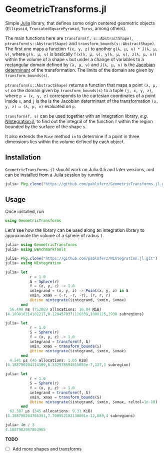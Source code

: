 # GeometricTransforms.jl

Simple [Julia](https://julialang.org/) library, that defines some origin
centered geometric objects (`Ellipsoid`, `TruncatedSquarePyramid`, `Torus`,
among others).

The main functions here are `transform(f, s::AbstractShape)`, `ptransform(s::AbstractShape)` and 
`transform_bounds(s::AbstractShape)`. The first one maps a function `f(x, y, z)`
to another `g(λ, μ, ν) * J(λ, μ, ν)`, where `g(λ, μ, ν)` is basically
`f(x(λ, μ, ν), y(λ, μ, ν), z(λ, μ, ν))` within the volume of a shape `s` but under a change of variables to
a rectangular domain defined by `(λ, μ, ν)` and `J(λ, μ, ν)` is the
[Jacobian determinant](https://en.wikipedia.org/wiki/Jacobian_matrix_and_determinant)
of the transformation. The limits of the domain are given by `transform_bounds(s)`.

`ptransform(s::AbstractShape)` returns a function that maps a point `(λ, μ, ν)` on the domain given by
`transform_bounds(s)` to a tuple `(j, x, y, z)`, where `p = (x, y, z)`
corresponds to the cartesian coordinates of a point inside `s`, and `j` is the
is the Jacobian determinant of the transformation `(x, y, z) ↦ (λ, μ, ν)`
evaluated on `p`.

`transform(f, s)` can be used together with an integration library, *e.g.*
[NIntegration.jl](https://github.com/pabloferz/NIntegration.jl), to find out the
integral of the function `f` within the region bounded by the surface of the
shape `s`.

It also extends the `Base` method `in` to determine if a point in three dimensions
lies within the volume defined by each object.

## Installation

`GeometricTransforms.jl` should work on Julia 0.5 and later versions, and can
be installed from a Julia session by running

```julia
julia> Pkg.clone("https://github.com/pabloferz/GeometricTransforms.jl.git")
```

## Usage

Once installed, run

```julia
using GeometricTransforms
```

Let's see how the library can be used along an integration library to approximate the volume of a sphere of radius `1`.

```julia
julia> using GeometricTransforms
julia> using BenchmarkTools

julia> Pkg.clone("https://github.com/pabloferz/NIntegration.jl.git")
julia> using NIntegration

julia> let
           r = 1.0
           S = Sphere(r)
           f = (x, y, z) -> 1.0
           integrand = (x, y, z) -> Point(x, y, z) in S
           xmin, xmax = (-r, -r, -r), (r, r, r)
           @btime nintegrate($integrand, $xmin, $xmax)
       end
  56.498 ms (752069 allocations: 16.04 MiB)
(4.189016214102217,0.1294570371126839,1000125,3938 subregions)

julia> let
           r = 1.0
           S = Sphere(r)
           f = (x, y, z) -> 1.0
           integrand = transform(f, S)
           xmin, xmax = transform_bounds(S)
           @btime nintegrate($integrand, $xmin, $xmax)
       end
  4.541 μs (46 allocations: 1.05 KiB)
(4.188790204114109,6.332978594815053e-7,127,1 subregion)

julia> let
           r = 1.0
           S = Sphere(r)
           f = (x, y, z) -> 1.0
           integrand = transform(f, S)
           xmin, xmax = transform_bounds(S)
           @btime nintegrate($integrand, $xmin, $xmax, reltol=1e-10)
       end
  62.387 μs (345 allocations: 9.31 KiB)
(4.188790204786391,7.700952182138001e-12,889,4 subregions)

julia> 4π / 3
4.1887902047863905
```

**TODO**

- [ ] Add more shapes and transforms
